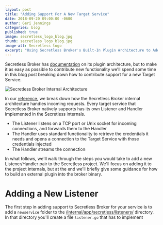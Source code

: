 ```yaml
---
layout: post
title: "Adding Support For A New Target Service"
date: 2018-09-20 09:00:00 -0600
author: Geri Jennings
categories: blog
published: true
image: secretless_logo_blog.jpg
thumb: secretless_logo_blog.jpg
image-alt: Secretless logo
excerpt: "Using Secretless Broker's Built-In Plugin Architecture to Add Features"
---
```


Secretless Broker has [documentation](/generated/pkg_secretless_plugin_v1.html)
on its plugin architecture, but to make it as easy as possible to contribute
new functionality we'll spend some time in this blog post breaking down how to
contribute support for a new Target Service.

<img src="/img/secretless_internal_architecture.svg" alt="Secretless Broker Internal Architecture">

In our [reference](/docs/overview/how_it_works.html), we break down how the
Secretless Broker internal architecture handles incoming requests. Every target
service that Secretless Broker natively supports has its own Listener and Handler
implemented in the Secretless internals.

  - The Listener listens on a TCP port or Unix socket for incoming connections,
    and forwards them to the Handler
  - The Handler uses standard functionality to retrieve the credentials it needs
    and opens a connection to the Target Service with those credentials injected
  - The Handler streams the connection

In what follows, we'll walk through the steps you would take to add a new
Listener/Handler pair to the Secretless project. We'll focus on adding it to the
project internals, but at the end we'll briefly give some guidance for how to build an
external plugin into the broker binary.

# Adding a New Listener

The first step in adding support to Secretless Broker for your service is to add
a `newservice` folder to the [/internal/app/secretless/listeners/](https://github.com/cyberark/secretless-broker/tree/master/internal/app/secretless/listeners)
directory. In that directory you'll create a file `listener.go` that has to
implement
